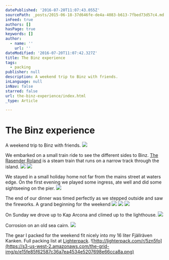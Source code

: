 ```yaml
---
datePublished: '2016-07-20T11:07:43.055Z'
sourcePath: _posts/2015-06-18-37d646fe-de4a-4083-b613-7fbed73d57c4.md
inFeed: true
authors: []
hasPage: true
keywords: []
author:
  - name: ''
    url: ''
dateModified: '2016-07-20T11:07:42.327Z'
title: The Binz experience
tags:
  - packing
publisher: null
description: A weekend trip to Binz with friends.
inLanguage: null
inNav: false
starred: false
url: the-binz-experience/index.html
_type: Article

---
```

# The Binz experience

A weekend trip to Binz with friends.
![](https://s3-us-west-2.amazonaws.com/the-grid-img/p/88a61dae99075f4bfb780b7ee5e69c3d629cbdcb.jpg)

We embarked on a small train ride to see the different sides to Binz. [The Rasender Roland][0] is a steam train that runs on a narrow track through the island.
![](https://s3-us-west-2.amazonaws.com/the-grid-img/p/005b471dc25cbba47a8b429e7335695cd5328364.jpg)
![](https://s3-us-west-2.amazonaws.com/the-grid-img/p/b77b63ac8f1ea351416e69821b1c493037089691.jpg)

We stayed in a small holiday home not far from the mains street at waters edge. On the first evening we played some ingress, ate well and did some sightseeing on the pier.
![](https://s3-us-west-2.amazonaws.com/the-grid-img/p/a9a742a1bcec07da5a36c759353555a256ed60f1.jpg)

The end of our dinner was timed perfectly as we stepped outside and saw the fireworks. A grand beginning for the weekend
![](https://s3-us-west-2.amazonaws.com/the-grid-img/p/e762493b4f8c90a8f8c57d888528ac146f9285e2.jpg)
![](https://s3-us-west-2.amazonaws.com/the-grid-img/p/fb6d94478f1e18c038fca789fc73e50ddacc72c5.jpg)
![](https://s3-us-west-2.amazonaws.com/the-grid-img/p/ba394970353df4fdd814ce21914e0db5f3dcf66c.jpg)

On Sunday we drove up to Kap Arcona and climed up to the lighthouse.
![](https://s3-us-west-2.amazonaws.com/the-grid-img/p/e43d262fd97194c0780f64b46a5d9abb489eb11e.jpg)

Corrosion on an old sea cairn.
![](https://s3-us-west-2.amazonaws.com/the-grid-img/p/9e9e18767ea7abae6cb17cea4091624ca6c27020.jpg)

The gear I packed for the weekend fit nicely into my 16 liter Fjällräven Kanken. Full packing list at [Lighterpack][1].
![http://lighterpack.com/r/5zn5fo](https://s3-us-west-2.amazonaws.com/the-grid-img/p/e15fe85f62587c36a7ea4534e5207698e66cca8a.png)

[0]: http://ruegensche-baederbahn.de/
[1]: http://lighterpack.com/r/5zn5fo